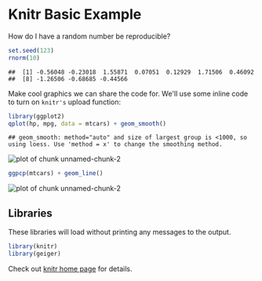 

Knitr Basic Example
===================

How do I have a random number be reproducible?



```r
set.seed(123)
rnorm(10)
```



```
##  [1] -0.56048 -0.23018  1.55871  0.07051  0.12929  1.71506  0.46092
##  [8] -1.26506 -0.68685 -0.44566
```





Make cool graphics we can share the code for.  We'll use some inline code to turn on `knitr's` upload function: 




```r
library(ggplot2)
qplot(hp, mpg, data = mtcars) + geom_smooth()
```



```
## geom_smooth: method="auto" and size of largest group is <1000, so using loess. Use 'method = x' to change the smoothing method.
```

![plot of chunk unnamed-chunk-2](http://i.imgur.com/UBdNQ.png) 

```r
ggpcp(mtcars) + geom_line()
```

![plot of chunk unnamed-chunk-2](http://i.imgur.com/7cNte.png) 




## Libraries

These libraries will load without printing any messages to the output. 



```r
library(knitr)
library(geiger)
```




Check out [knitr home page](https://knitr.github.com) for details. 
